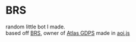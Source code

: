 # BRS
random little bot I made.<br>
based off [BRS](https://brs0271.pages.dev), owner of [Atlas GDPS](https://atlasgdps.ps.fhgdps.com)
made in [aoi.js](https://aoi.js.org)
